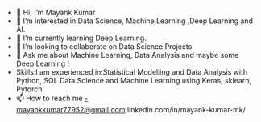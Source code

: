 - 👋 Hi, I’m Mayank Kumar
- 👀 I’m interested in Data Science, Machine Learning ,Deep Learning and AI.
- 🌱 I’m currently learning Deep Learning.
- 💞️ I’m looking to collaborate on Data Science Projects.
- 💬 Ask me about Machine Learning, Data Analysis and maybe some Deep Learning !
- Skills:I am experienced in:Statistical Modelling and Data Analysis with Python, SQL.Data Science and Machine Learning using Keras, sklearn, Pytorch.
- 📫 How to reach me -mayankkumar77952@gmail.com,linkedin.com/in/mayank-kumar-mk/

<!---
maya034/maya034 is a ✨ special ✨ repository because its `README.md` (this file) appears on your GitHub profile.
You can click the Preview link to take a look at your changes.
--->
